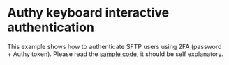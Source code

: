# Authy keyboard interactive authentication

This example shows how to authenticate SFTP users using 2FA (password + Authy token). Please read the [sample code](./main.go), it should be self explanatory.

